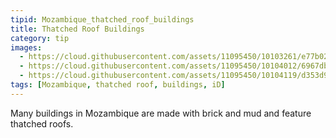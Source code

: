 ```yaml
---
tipid: Mozambique_thatched_roof_buildings
title: Thatched Roof Buildings
category: tip
images:
  - https://cloud.githubusercontent.com/assets/11095450/10103261/e77b0212-6370-11e5-9768-3086bb79bae0.png
  - https://cloud.githubusercontent.com/assets/11095450/10104012/6967dbca-6375-11e5-95dc-ae407b114013.png
  - https://cloud.githubusercontent.com/assets/11095450/10104119/d353d912-6375-11e5-8a39-1e5dbc33487c.png
tags: [Mozambique, thatched roof, buildings, iD]
---
```


Many buildings in Mozambique are made with brick and mud and feature thatched roofs. 
